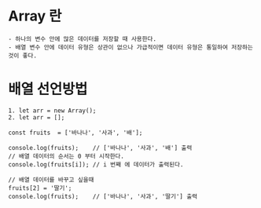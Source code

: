 # Array 란
    - 하나의 변수 안에 많은 데이터를 저장할 때 사용한다. 
    - 배열 변수 안에 데이터 유형은 상관이 없으나 가급적이면 데이터 유형은 통일하여 저장하는 것이 좋다.

# 배열 선언방법
    1. let arr = new Array();
    2. let arr = [];

    const fruits  = ['바나나', '사과', '배'];
    
    console.log(fruits);    // ['바나나', '사과', '배'] 출력
    // 배열 데이터의 순서는 0 부터 시작한다.
    console.log(fruits[i]); // i 번째 에 데이터가 출력된다.

    // 배열 데이터를 바꾸고 싶을때 
    fruits[2] = '딸기';
    console.log(fruits);    // ['바나나', '사과', '딸기'] 출력


